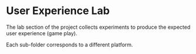 User Experience Lab
===================

The lab section of the project collects experiments
to produce the expected user experience (game play).

Each sub-folder corresponds to a different platform.
